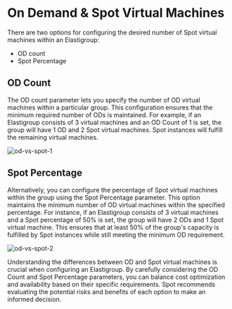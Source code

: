 # On Demand & Spot Virtual Machines

There are two options for configuring the desired number of Spot virtual machines within an Elastigroup:

* OD count
*  Spot Percentage

## OD Count

The OD count parameter lets you specify the number of OD virtual machines within a particular group. This configuration ensures that the minimum required number of ODs is maintained. For example, if an Elastigroup consists of 3 virtual machines and an OD Count of 1 is set, the group will have 1 OD and 2 Spot virtual machines. Spot instances will fulfill the remaining virtual machines.

![od-vs-spot-1](https://github.com/spotinst/help/assets/106514736/e8dccd0f-fdff-4404-b309-6a1c8364f525)

## Spot Percentage

Alternatively, you can configure the percentage of Spot virtual machines within the group using the Spot Percentage parameter. This option maintains the minimum number of OD virtual machines within the specified percentage. For instance, if an Elastigroup consists of 3 virtual machines and a Spot percentage of 50% is set, the group will have 2 ODs and 1 Spot virtual machine. This ensures that at least 50% of the group's capacity is fulfilled by Spot instances while still meeting the minimum OD requirement.

![od-vs-spot-2](https://github.com/spotinst/help/assets/106514736/5f096793-e9ac-4f4b-9528-66a12c7796d6)

Understanding the differences between OD and Spot virtual machines is crucial when configuring an Elastigroup. By carefully considering the OD Count and Spot Percentage parameters, you can balance cost optimization and availability based on their specific requirements. Spot recommends evaluating the potential risks and benefits of each option to make an informed decision.


